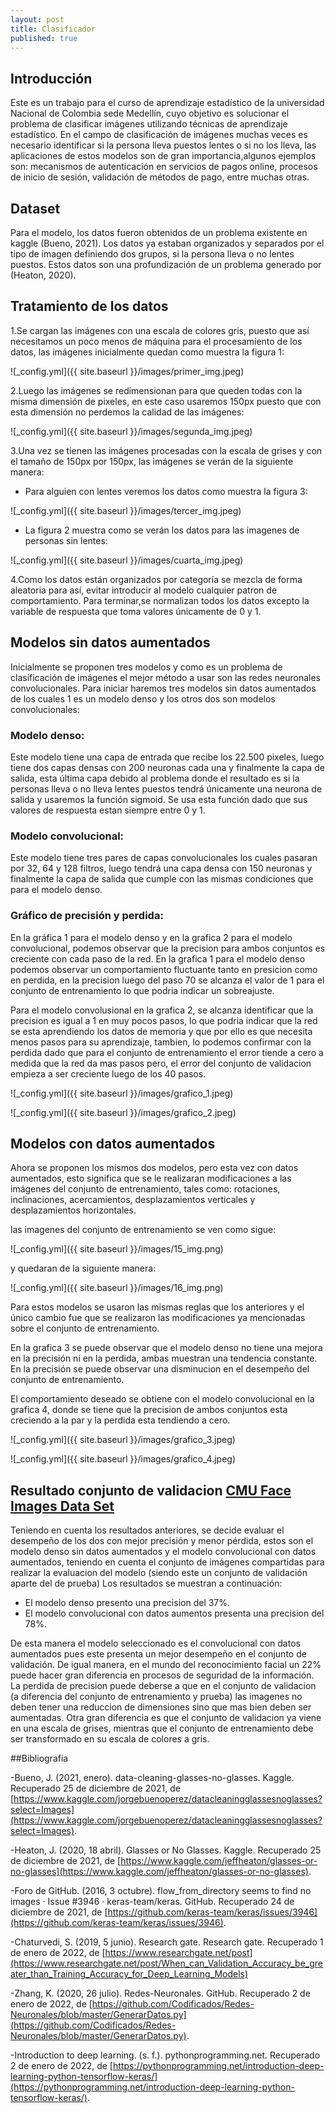 ```yaml
---
layout: post
title: Clasificador
published: true
---
```

## Introducción
Este es un trabajo para el curso de aprendizaje estadístico de la universidad Nacional de Colombia sede Medellín, cuyo objetivo es solucionar el problema de clasificar imágenes utilizando técnicas de aprendizaje estadístico. En el campo de clasificación de imágenes muchas veces es necesario identificar si la persona lleva puestos lentes o si no los lleva, las aplicaciones de estos modelos son de gran importancia,algunos ejemplos son: mecanismos de autenticación en servicios de pagos online, procesos de inicio de sesión, validación de métodos de pago, entre muchas otras.

## Dataset
Para el modelo, los datos fueron obtenidos de un problema existente en kaggle (Bueno, 2021). Los datos ya estaban organizados y separados por el tipo de imagen definiendo dos grupos, si la persona lleva o no lentes puestos. Estos datos son una profundización de un problema generado por (Heaton, 2020).

## Tratamiento de los datos
1.Se cargan las imágenes con una escala de colores gris, puesto que así necesitamos un poco menos de máquina para el procesamiento de los datos, las imágenes inicialmente quedan como muestra la figura 1:

![_config.yml]({{ site.baseurl }}/images/primer_img.jpeg)

2.Luego las imágenes se redimensionan para que queden todas con la misma dimensión de pixeles, en este caso usaremos 150px puesto que con esta dimensión no perdemos la calidad de las imágenes:

![_config.yml]({{ site.baseurl }}/images/segunda_img.jpeg)

3.Una vez se tienen las imágenes procesadas con la escala de grises y con el tamaño de 150px por 150px, las imágenes se verán de la siguiente manera:

- Para alguien con lentes veremos los datos como muestra la figura 3:

![_config.yml]({{ site.baseurl }}/images/tercer_img.jpeg)


- La figura 2 muestra como se verán los datos para las imagenes de personas sin lentes:

![_config.yml]({{ site.baseurl }}/images/cuarta_img.jpeg)


4.Como los datos están organizados por categoría se mezcla de forma aleatoria para así, evitar introducir al modelo cualquier patron de comportamiento.
Para terminar,se normalizan todos los datos excepto la variable de respuesta que toma valores únicamente de 0 y 1.


## Modelos sin datos aumentados

Inicialmente se proponen tres modelos y como es un problema de clasificación de imágenes el mejor método a usar son las redes neuronales convolucionales. Para iniciar haremos tres modelos sin datos aumentados de los cuales 1 es un modelo denso y los otros dos son modelos convolucionales:

### Modelo denso:
Este modelo tiene una capa de entrada que recibe los 22.500 pixeles, luego tiene dos capas densas con 200 neuronas cada una y finalmente la capa de salida, esta última capa debido al problema donde el resultado es si la personas lleva o no lleva lentes puestos tendrá únicamente una neurona de salida y usaremos la función sigmoid. Se usa esta función dado que sus valores de respuesta estan siempre entre 0 y 1.

### Modelo convolucional:
Este modelo tiene tres pares de capas convolucionales los cuales pasaran por 32, 64 y 128 filtros, luego tendrá una capa densa con 150 neuronas y finalmente la capa de salida que cumple con las mismas condiciones que para el modelo denso.



### Gráfico de precisión y perdida:
En la gráfica 1 para el modelo denso y en la grafica 2 para el modelo convolucional, podemos observar que la precision para ambos conjuntos es creciente con cada paso de la red. En la grafica 1 para el modelo denso podemos observar un comportamiento fluctuante tanto en presicion como en perdida, en la precision luego del paso 70 se alcanza el valor de 1 para el conjunto de entrenamiento lo que podria indicar un sobreajuste.

Para el modelo convolusional en la grafica 2, se alcanza identificar que la precision es igual a 1 en muy pocos pasos, lo que podria indicar que la red se esta aprendiendo los datos de memoria y que por ello es que necesita menos pasos para su aprendizaje, tambien, lo podemos confirmar con la perdida dado que para el conjunto de entrenamiento el error tiende a cero a medida que la red da mas pasos pero, el error del conjunto de validacion empieza a ser creciente luego de los 40 pasos.

![_config.yml]({{ site.baseurl }}/images/grafico_1.jpeg)


![_config.yml]({{ site.baseurl }}/images/grafico_2.jpeg)



## Modelos con datos aumentados

Ahora se proponen los mismos dos modelos, pero esta vez con datos aumentados, esto significa que se le realizaran modificaciones a las imágenes del conjunto de entrenamiento, tales como: rotaciones, inclinaciones, acercamientos, desplazamientos verticales y desplazamientos horizontales. 

las imagenes del conjunto de entrenamiento se ven como sigue:

![_config.yml]({{ site.baseurl }}/images/15_img.png)

y quedaran de la siguiente manera:

![_config.yml]({{ site.baseurl }}/images/16_img.png)


Para estos modelos se usaron las mismas reglas que los anteriores y el único cambio fue que se realizaron las modificaciones ya mencionadas sobre el conjunto de entrenamiento.

En la grafica 3 se puede observar que el modelo denso no tiene una mejora en la precisión ni en la perdida, ambas muestran una tendencia constante. En la precisión se puede observar una disminucion en el desempeño del conjunto de entrenamiento.

El comportamiento deseado se obtiene con el modelo convolucional en la grafica 4, donde se tiene que la precision de ambos conjuntos esta creciendo a la par y la perdida esta tendiendo a cero.


![_config.yml]({{ site.baseurl }}/images/grafico_3.jpeg)


![_config.yml]({{ site.baseurl }}/images/grafico_4.jpeg)



## Resultado conjunto de validacion [CMU Face Images Data Set](http://archive.ics.uci.edu/ml/datasets/cmu+face+images)

Teniendo en cuenta los resultados anteriores, se decide evaluar el desempeño de los dos con mejor precisión y menor pérdida, estos son el modelo  denso sin datos aumentados y el modelo convolucional con datos aumentados, teniendo en cuenta el conjunto de imágenes compartidas para realizar la evaluacion del modelo (siendo este un conjunto de validación aparte del de prueba) 
Los resultados se muestran a continuación: 

- El modelo denso presento una precision del 37%.
- El modelo convolucional con datos aumentos presenta una precision del 78%.

De esta manera el modelo seleccionado es el convolucional con datos aumentados pues este presenta un mejor desempeño en el conjunto de validación. De igual manera, en el mundo del reconocimiento facial un 22% puede hacer gran diferencia en procesos de seguridad de la información. La perdida de precision puede deberse a que en el conjunto de validacion (a diferencia del conjunto de entrenamiento y prueba) las imagenes no deben tener una reduccion de dimensiones sino que mas bien deben ser aumentadas. Otra gran diferencia es que el conjunto de validacion ya viene en una escala de grises, mientras que el conjunto de entrenamiento debe ser transformado en su escala de colores a gris.

##Bibliografia

-Bueno, J. (2021, enero). data-cleaning-glasses-no-glasses. Kaggle. Recuperado 25 de diciembre de 2021, de [https://www.kaggle.com/jorgebuenoperez/datacleaningglassesnoglasses?select=Images](https://www.kaggle.com/jorgebuenoperez/datacleaningglassesnoglasses?select=Images).

-Heaton, J. (2020, 18 abril). Glasses or No Glasses. Kaggle. Recuperado 25 de diciembre de 2021, de [https://www.kaggle.com/jeffheaton/glasses-or-no-glasses](https://www.kaggle.com/jeffheaton/glasses-or-no-glasses).

-Foro de GitHub. (2016, 3 octubre). flow_from_directory seems to find no images · Issue #3946 · keras-team/keras. GitHub. Recuperado 24 de diciembre de 2021, de [https://github.com/keras-team/keras/issues/3946](https://github.com/keras-team/keras/issues/3946).

-Chaturvedi, S. (2019, 5 junio). Research gate. Research gate. Recuperado 1 de enero de 2022, de [https://www.researchgate.net/post](https://www.researchgate.net/post/When_can_Validation_Accuracy_be_greater_than_Training_Accuracy_for_Deep_Learning_Models)

-Zhang, K. (2020, 26 julio). Redes-Neuronales. GitHub. Recuperado 2 de enero de 2022, de [https://github.com/Codificados/Redes-Neuronales/blob/master/GenerarDatos.py](https://github.com/Codificados/Redes-Neuronales/blob/master/GenerarDatos.py).

-Introduction to deep learning. (s. f.). pythonprogramming.net. Recuperado 2 de enero de 2022, de [https://pythonprogramming.net/introduction-deep-learning-python-tensorflow-keras/](https://pythonprogramming.net/introduction-deep-learning-python-tensorflow-keras/).
